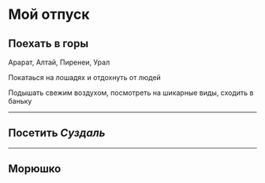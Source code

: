 # Мой отпуск

## Поехать в горы
Арарат, Алтай, Пиренеи, Урал

Покатаься на лошадях и отдохнуть от людей

Подышать свежим воздухом, посмотреть на шикарные виды, сходить в баньку

---
## Посетить **_Суздаль_**

---
## Морюшко